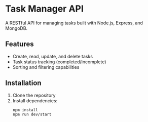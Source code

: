 # Task Manager API

A RESTful API for managing tasks built with Node.js, Express, and MongoDB.

## Features
- Create, read, update, and delete tasks
- Task status tracking (completed/incomplete)
- Sorting and filtering capabilities

## Installation
1. Clone the repository
2. Install dependencies:
   ```bash
   npm install
   npm run dev/start
